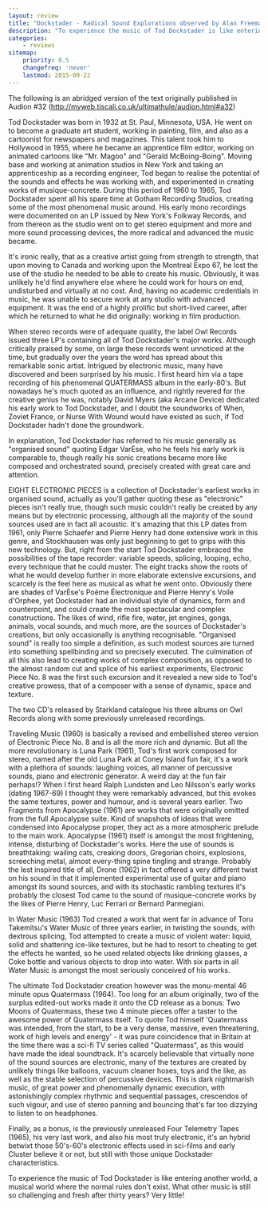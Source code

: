 ```yaml
---
layout: review
title: "Dockstader - Radical Sound Explorations observed by Alan Freeman, Audion Summer 1995"
description: "To experience the music of Tod Dockstader is like entering another world, a musical world where the normal rules don't exist."
categories:
    - reviews
sitemap:
    priority: 0.5
    changefreq: 'never'
    lastmod: 2015-09-22
---
```


The following is an abridged version of the text originally published in Audion #32 (http://myweb.tiscali.co.uk/ultimathule/audion.html#a32)

Tod Dockstader was born in 1932 at St. Paul, Minnesota, USA. He went on to become a graduate art student, working in painting, film, and also as a cartoonist for newspapers and magazines. This talent took him to Hollywood in 1955, where he became an apprentice film editor, working on animated cartoons like "Mr. Magoo" and "Gerald McBoing-Boing". Moving base and working at animation studios in New York and taking an apprenticeship as a recording engineer, Tod began to realise the potential of the sounds and effects he was working with, and experimented in creating works of musique-concrete. During this period of 1960 to 1965, Tod Dockstader spent all his spare time at Gotham Recording Studios, creating some of the most phenomenal music around. His early mono recordings were documented on an LP issued by New York's Folkway Records, and from thereon as the studio went on to get stereo equipment and more and more sound processing devices, the more radical and advanced the music became.

It's ironic really, that as a creative artist going from strength to strength, that upon moving to Canada and working upon the Montreal Expo 67, he lost the use of the studio he needed to be able to create his music. Obviously, it was unlikely he'd find anywhere else where he could work for hours on end, undisturbed and virtually at no cost. And, having no academic credentials in music, he was unable to secure work at any studio with advanced equipment. It was the end of a highly prolific but short-lived career, after which he returned to what he did originally: working in film production.

When stereo records were of adequate quality, the label Owl Records issued three LP's containing all of Tod Dockstader's major works. Although critically praised by some, on large these records went unnoticed at the time, but gradually over the years the word has spread about this remarkable sonic artist. Intrigued by electronic music, many have discovered and been surprised by his music. I first heard him via a tape recording of his phenomenal QUATERMASS album in the early-80's. But nowadays he's much quoted as an influence, and rightly revered for the creative genius he was, notably David Myers (aka Arcane Device) dedicated his early work to Tod Dockstader, and I doubt the soundworks of When, Zoviet France, or Nurse With Wound would have existed as such, if Tod Dockstader hadn't done the groundwork.

In explanation, Tod Dockstader has referred to his music generally as "organised sound" quoting Edgar VarÈse, who he feels his early work is comparable to, though really his sonic creations became more like composed and orchestrated sound, precisely created with great care and attention.

EIGHT ELECTRONIC PIECES is a collection of Dockstader's earliest works in organised sound, actually as you'll gather quoting these as "electronic" pieces isn't really true, though such music couldn't really be created by any means but by electronic processing, although all the majority of the sound sources used are in fact all acoustic. It's amazing that this LP dates from 1961, only Pierre Schaefer and Pierre Henry had done extensive work in this genre, and Stockhausen was only just beginning to get to grips with this new technology. But, right from the start Tod Dockstader embraced the possibilities of the tape recorder: variable speeds, splicing, looping, echo, every technique that he could muster. The eight tracks show the roots of what he would develop further in more elaborate extensive excursions, and scarcely is the feel here as musical as what he went onto. Obviously there are shades of VarÈse's Poème Électronique and Pierre Henry's Voile d'Orphee, yet Dockstader had an individual style of dynamics, form and counterpoint, and could create the most spectacular and complex constructions. The likes of wind, rifle fire, water, jet engines, gongs, animals, vocal sounds, and much more, are the sources of Dockstader's creations, but only occasionally is anything recognisable. "Organised sound" is really too simple a definition, as such modest sources are turned into something spellbinding and so precisely executed. The culmination of all this also lead to creating works of complex composition, as opposed to the almost random cut and splice of his earliest experiments, Electronic Piece No. 8 was the first such excursion and it revealed a new side to Tod's creative prowess, that of a composer with a sense of dynamic, space and texture.

The two CD's released by Starkland catalogue his three albums on Owl Records along with some previously unreleased recordings.

Traveling Music (1960) is basically a revised and embellished stereo version of Electronic Piece No. 8 and is all the more rich and dynamic. But all the more revolutionary is Luna Park (1961), Tod's first work composed for stereo, named after the old Luna Park at Coney Island fun fair, it's a work with a plethora of sounds: laughing voices, all manner of percussive sounds, piano and electronic generator. A weird day at the fun fair perhaps!? When I first heard Ralph Lundsten and Leo Nilsson's early works (dating 1967-69) I thought they were remarkably advanced, but this evokes the same textures, power and humour, and is several years earlier. Two Fragments from Apocalypse (1961) are works that were originally omitted from the full Apocalypse suite. Kind of snapshots of ideas that were condensed into Apocalypse proper, they act as a more atmospheric prelude to the main work. Apocalypse (1961) itself is amongst the most frightening, intense, disturbing of Dockstader's works. Here the use of sounds is breathtaking: wailing cats, creaking doors, Gregorian choirs, explosions, screeching metal, almost every-thing spine tingling and strange. Probably the lest inspired title of all, Drone (1962) in fact offered a very different twist on his sound in that it implemented experimental use of guitar and piano amongst its sound sources, and with its stochastic rambling textures it's probably the closest Tod came to the sound of musique-concrete works by the likes of Pierre Henry, Luc Ferrari or Bernard Parmegiani.

In Water Music (1963) Tod created a work that went far in advance of Toru Takemitsu's Water Music of three years earlier, in twisting the sounds, with dextrous splicing, Tod attempted to create a music of violent water: liquid, solid and shattering ice-like textures, but he had to resort to cheating to get the effects he wanted, so he used related objects like drinking glasses, a Coke bottle and various objects to drop into water. With six parts in all Water Music is amongst the most seriously conceived of his works.

The ultimate Tod Dockstader creation however was the monu-mental 46 minute opus Quatermass (1964). Too long for an album originally, two of the surplus edited-out works made it onto the CD release as a bonus: Two Moons of Quatermass, these two 4 minute pieces offer a taster to the awesome power of Quatermass itself. To quote Tod himself 'Quatermass was intended, from the start, to be a very dense, massive, even threatening, work of high levels and energy' - it was pure coincidence that in Britain at the time there was a sci-fi TV series called "Quatermass", as this would have made the ideal soundtrack. It's scarcely believable that virtually none of the sound sources are electronic, many of the textures are created by unlikely things like balloons, vacuum cleaner hoses, toys and the like, as well as the stable selection of percussive devices. This is dark nightmarish music, of great power and phenomenally dynamic execution, with astonishingly complex rhythmic and sequential passages, crescendos of such vigour, and use of stereo panning and bouncing that's far too dizzying to listen to on headphones.

Finally, as a bonus, is the previously unreleased Four Telemetry Tapes (1965), his very last work, and also his most truly electronic, it's an hybrid betwixt those 50's-60's electronic effects used in sci-films and early Cluster believe it or not, but still with those unique Dockstader characteristics.

To experience the music of Tod Dockstader is like entering another world, a musical world where the normal rules don't exist. What other music is still so challenging and fresh after thirty years? Very little!

